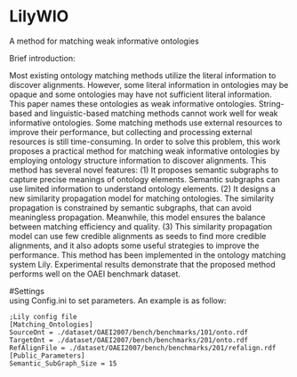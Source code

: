 # LilyWIO
A method for matching weak informative ontologies

Brief introduction:

Most existing ontology matching methods utilize the literal information to discover alignments. However, some literal information in ontologies may be opaque and some ontologies may have not sufficient literal information.
This paper names these ontologies as weak informative ontologies.
String-based and linguistic-based matching methods cannot work well for weak informative ontologies. Some matching methods use external resources to improve their performance, but collecting and processing external resources is still time-consuming. 
In order to solve this problem, this work proposes a practical method for matching weak informative ontologies by employing ontology structure information to discover alignments. This method has several novel features: (1) It proposes semantic subgraphs to capture precise meanings of ontology elements. Semantic subgraphs can use limited information to understand ontology elements. (2) It designs a new similarity propagation model for matching ontologies. The similarity propagation is constrained by semantic subgraphs, that can avoid meaningless propagation. Meanwhile, this model ensures the balance between matching efficiency and quality. (3) This similarity propagation model can use few credible alignments as seeds to find more credible alignments, and it also adopts some useful strategies to improve the performance. This method has been implemented in the ontology matching system Lily. Experimental results demonstrate that the proposed method performs well on the OAEI benchmark dataset.

#Settings  
using Config.ini to set parameters. An example is as follow: 

```
;Lily config file
[Matching_Ontologies]
SourceOnt = ./dataset/OAEI2007/bench/benchmarks/101/onto.rdf
TargetOnt = ./dataset/OAEI2007/bench/benchmarks/201/onto.rdf
RefAlignFile = ./dataset/OAEI2007/bench/benchmarks/201/refalign.rdf
[Public_Parameters]
Semantic_SubGraph_Size = 15
```